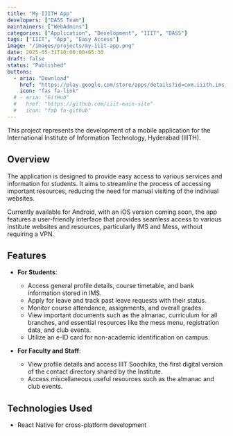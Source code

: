 ```yaml
---
title: "My IIITH App"
developers: ["DASS Team"]
maintainers: ["WebAdmins"]
categories: ["Application", "Development", "IIIT", "DASS"]
tags: ["IIIT", "App", "Easy Access"]
image: "/images/projects/my-iiit-app.png"
date: 2025-05-31T10:00:00+05:30
draft: false
status: "Published"
buttons:
  - aria: "Download"
    href: "https://play.google.com/store/apps/details?id=com.iiith.ims_app&hl=en_IN"
    icon: "fas fa-link"
  # - aria: "GitHub"
  #   href: "https://github.com/iiit-main-site"
  #   icon: "fab fa-github"
---
```


This project represents the development of a mobile application for the International Institute of Information Technology, Hyderabad (IIITH).

## Overview

The application is designed to provide easy access to various services and information for students. It aims to streamline the process of accessing important resources, reducing the need for manual visiting of the indiviual websites.

Currently available for Android, with an iOS version coming soon, the app features a user-friendly interface that provides seamless access to various institute websites and resources, particularly IMS and Mess, without requiring a VPN.

## Features

- **For Students**:
  - Access general profile details, course timetable, and bank information stored in IMS.
  - Apply for leave and track past leave requests with their status.
  - Monitor course attendance, assignments, and overall grades.
  - View important documents such as the almanac, curriculum for all branches, and essential resources like the mess menu, registration data, and club events.
  - Utilize an e-ID card for non-academic identification on campus.

- **For Faculty and Staff**:
  - View profile details and access IIIT Soochika, the first digital version of the contact directory shared by the Institute.
  - Access miscellaneous useful resources such as the almanac and club events.

## Technologies Used

- React Native for cross-platform development
